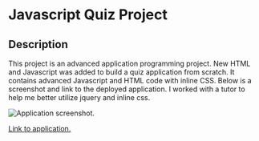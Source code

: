 # Javascript Quiz Project

## Description

This project is an advanced application programming project. New HTML and Javascript was added to build a quiz application from scratch. It contains advanced Javascript and HTML code with inline CSS. Below is a screenshot and link to the deployed application. I worked with a tutor to help me better utilize jquery and inline css.

 ![Application screenshot.](https://github.com/dmtweedy/javascript-quiz/assets/135908704/936d0b37-822f-40ef-91fc-e9359bb17cc9)


 [Link to application.](https://dmtweedy.github.io/javascript-quiz/)
